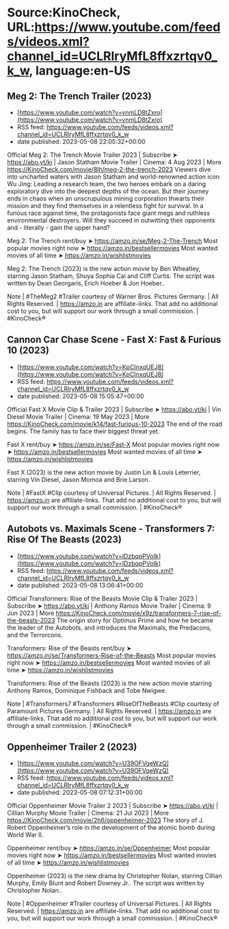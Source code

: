 # Source:KinoCheck, URL:https://www.youtube.com/feeds/videos.xml?channel_id=UCLRlryMfL8ffxzrtqv0_k_w, language:en-US

## Meg 2: The Trench Trailer (2023)
 - [https://www.youtube.com/watch?v=vnmLD8tZxro](https://www.youtube.com/watch?v=vnmLD8tZxro)
 - RSS feed: https://www.youtube.com/feeds/videos.xml?channel_id=UCLRlryMfL8ffxzrtqv0_k_w
 - date published: 2023-05-08 22:05:32+00:00

Official Meg 2: The Trench Movie Trailer 2023 | Subscribe ➤ https://abo.yt/ki | Jason Statham Movie Trailer | Cinema: 4 Aug 2023 | More https://KinoCheck.com/movie/8lh/meg-2-the-trench-2023
Viewers dive into uncharted waters with Jason Statham and world-renowned action icon Wu Jing: Leading a research team, the two heroes embark on a daring exploratory dive into the deepest depths of the ocean. But their journey ends in chaos when an unscrupulous mining corporation thwarts their mission and they find themselves in a relentless fight for survival. In a furious race against time, the protagonists face giant megs and ruthless environmental destroyers. Will they succeed in outwitting their opponents and - literally - gain the upper hand?

Meg 2: The Trench rent/buy ➤ https://amzo.in/se/Meg-2-The-Trench
Most popular movies right now ➤ https://amzo.in/bestsellermovies
Most wanted movies of all time ➤ https://amzo.in/wishlistmovies

Meg 2: The Trench (2023) is the new action movie by Ben Wheatley, starring Jason Statham, Shuya Sophia Cai and Cliff Curtis. The script was written by Dean Georgaris, Erich Hoeber & Jon Hoeber..

Note | #TheMeg2 #Trailer courtesy of Warner Bros. Pictures Germany. | All Rights Reserved. | https://amzo.in are affiliate-links. That add no additional cost to you, but will support our work through a small commission. | #KinoCheck®

## Cannon Car Chase Scene - Fast X: Fast & Furious 10 (2023)
 - [https://www.youtube.com/watch?v=KpCInxqUEJ8](https://www.youtube.com/watch?v=KpCInxqUEJ8)
 - RSS feed: https://www.youtube.com/feeds/videos.xml?channel_id=UCLRlryMfL8ffxzrtqv0_k_w
 - date published: 2023-05-08 15:05:47+00:00

Official Fast X Movie Clip & Trailer 2023 | Subscribe ➤ https://abo.yt/ki | Vin Diesel Movie Trailer | Cinema: 19 May 2023 | More https://KinoCheck.com/movie/k14/fast-furious-10-2023
The end of the road begins. The family has to face their biggest threat yet.

Fast X rent/buy ➤ https://amzo.in/se/Fast-X
Most popular movies right now ➤ https://amzo.in/bestsellermovies
Most wanted movies of all time ➤ https://amzo.in/wishlistmovies

Fast X (2023) is the new action movie by Justin Lin & Louis Leterrier, starring Vin Diesel, Jason Momoa and Brie Larson.

Note | #FastX #Clip courtesy of Universal Pictures. | All Rights Reserved. | https://amzo.in are affiliate-links. That add no additional cost to you, but will support our work through a small commission. | #KinoCheck®

## Autobots vs. Maximals Scene - Transformers 7: Rise Of The Beasts (2023)
 - [https://www.youtube.com/watch?v=IDzbqpPVoIk](https://www.youtube.com/watch?v=IDzbqpPVoIk)
 - RSS feed: https://www.youtube.com/feeds/videos.xml?channel_id=UCLRlryMfL8ffxzrtqv0_k_w
 - date published: 2023-05-08 13:06:41+00:00

Official Transformers: Rise of the Beasts Movie Clip & Trailer 2023 | Subscribe ➤ https://abo.yt/ki | Anthony Ramos Movie Trailer | Cinema: 9 Jun 2023 | More https://KinoCheck.com/movie/x9z/transformers-7-rise-of-the-beasts-2023
The origin story for Optimus Prime and how he became the leader of the Autobots, and introduces the Maximals, the Predacons, and the Terrorcons.

Transformers: Rise of the Beasts rent/buy ➤ https://amzo.in/se/Transformers-Rise-of-the-Beasts
Most popular movies right now ➤ https://amzo.in/bestsellermovies
Most wanted movies of all time ➤ https://amzo.in/wishlistmovies

Transformers: Rise of the Beasts (2023) is the new action movie starring Anthony Ramos, Dominique Fishback and Tobe Nwigwe.

Note | #Transformers7 #Transformers #RiseOfTheBeasts #Clip courtesy of Paramount Pictures Germany. | All Rights Reserved. | https://amzo.in are affiliate-links. That add no additional cost to you, but will support our work through a small commission. | #KinoCheck®

## Oppenheimer Trailer 2 (2023)
 - [https://www.youtube.com/watch?v=U39OFVqeWzQ](https://www.youtube.com/watch?v=U39OFVqeWzQ)
 - RSS feed: https://www.youtube.com/feeds/videos.xml?channel_id=UCLRlryMfL8ffxzrtqv0_k_w
 - date published: 2023-05-08 07:12:31+00:00

Official Oppenheimer Movie Trailer 2 2023 | Subscribe ➤ https://abo.yt/ki | Cillian Murphy Movie Trailer | Cinema: 21 Jul 2023 | More https://KinoCheck.com/movie/2h6/oppenheimer-2023
The story of J. Robert Oppenheimer’s role in the development of the atomic bomb during World War II.

Oppenheimer rent/buy ➤ https://amzo.in/se/Oppenheimer
Most popular movies right now ➤ https://amzo.in/bestsellermovies
Most wanted movies of all time ➤ https://amzo.in/wishlistmovies

Oppenheimer (2023) is the new drama by Christopher Nolan, starring Cillian Murphy, Emily Blunt and Robert Downey Jr.. The script was written by Christopher Nolan..

Note | #Oppenheimer #Trailer courtesy of Universal Pictures. | All Rights Reserved. | https://amzo.in are affiliate-links. That add no additional cost to you, but will support our work through a small commission. | #KinoCheck®

